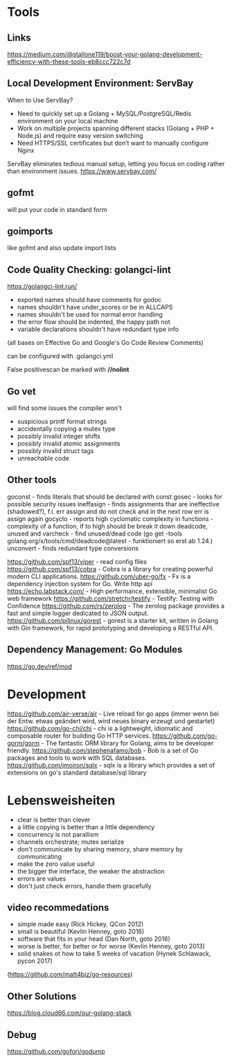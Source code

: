 # Tools



## Links
https://medium.com/@stallone119/boost-your-golang-development-efficiency-with-these-tools-eb8ccc722c7d

## Local Development Environment: ServBay

When to Use ServBay?

* Need to quickly set up a Golang + MySQL/PostgreSQL/Redis environment on your local machine
* Work on multiple projects spanning different stacks (Golang + PHP + Node.js) and require easy version switching
* Need HTTPS/SSL certificates but don’t want to manually configure Nginx

ServBay eliminates tedious manual setup, letting you focus on coding rather than environment issues.
https://www.servbay.com/

## gofmt
will put your code in standard form

## goimports
like gofmt and also update import lists

## Code Quality Checking: golangci-lint

https://golangci-lint.run/

* exported names should have comments for godoc
* names shouldn't have under_scores or be in ALLCAPS
* names shouldn't be used for normal error handling
* the error flow should be indented, the happy path not
* variable declarations shouldn't have redundant type info

(all bases on Effective Go and Google's Go Code Review Comments)

can be configured with 
.golangci.yml

False positivescan be marked with **//nolint**


## Go vet

will find some issues the compiler won't
* suspicious printf format strings
* accidentally copying a mutex type
* possibly invalid integer shifts
* possibly invalid atomic assignments
* possibly invalid struct tags
* unreachable code

## Other tools

goconst - finds literals that should be declared with const
gosec   - looks for possible security issues
ineffasign - finds assignments thar are ineffective (shadowed?), f.i. err assign and do not check and in the next row err is assign again
gocyclo - reports high cyclomatic complexity in functions - complexity of a function, if to high should be break it down
deadcode, unused and varcheck - find unused/dead code (go get -tools golang.org/x/tools/cmd/deadcode@latest - funktioniert so erst ab 1.24.)
unconvert - finds redundant type conversions


https://github.com/spf13/viper  - read config files
https://github.com/spf13/cobra  - Cobra is a library for creating powerful modern CLI applications.
https://github.com/uber-go/fx   - Fx is a dependency injection system for Go. Write http api
https://echo.labstack.com/      - High performance, extensible, minimalist Go web framework
https://github.com/stretchr/testify  - Testify: Testing with Confidence
https://github.com/rs/zerolog   - The zerolog package provides a fast and simple logger dedicated to JSON output.
https://github.com/pilinux/gorest - gorest is a starter kit, written in Golang with Gin framework, for rapid prototyping and developing a RESTful API.


## Dependency Management: Go Modules

https://go.dev/ref/mod


# Development

https://github.com/air-verse/air  - Live reload for go apps (immer wenn bei der Entw. etwas geändert wird, wird neues binary erzeugt und gestartet)
https://github.com/go-chi/chi     - chi is a lightweight, idiomatic and composable router for building Go HTTP services.
https://github.com/go-gorm/gorm   - The fantastic ORM library for Golang, aims to be developer friendly.
https://github.com/stephenafamo/bob - Bob is a set of Go packages and tools to work with SQL databases.
https://github.com/jmoiron/sqlx   - sqlx is a library which provides a set of extensions on go's standard database/sql library



# Lebensweisheiten

* clear is better than clever
* a little copying is better than a little dependency
* concurrency is not parallism
* channels orchestrate; mutex serialize
* don't communicate by sharing memory, share memory by communicating
* make the zero value useful
* the bigger the interface, the weaker the abstraction
* errors are values
* don't just check errors, handle them gracefully

## video recommedations

* simple made easy (Rick Hickey, QCon 2012)
* small is beautiful (Kevlin Henney, goto 2016)
* software that fits in your head (Dan North, goto 2016)
* worse is better, for better or for worse (Kevlin Henney, goto 2013)
* solid snakes ot how to take 5 weeks of vacation (Hynek Schlawack, pycon 2017)

(https://github.com/matt4biz/go-resources)

## Other Solutions

https://blog.cloud66.com/our-golang-stack





## Debug

https://github.com/goforj/godump
